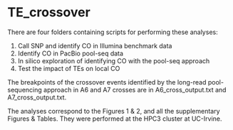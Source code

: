 # TE_crossover
 
There are four folders containing scripts for performing these analyses:
  1. Call SNP and identify CO in Illumina benchmark data
  2. Identify CO in PacBio pool-seq data
  3. In silico exploration of identifying CO with the pool-seq approach
  4. Test the impact of TEs on local CO 

The breakpoints of the crossover events identified by the long-read pool-sequencing approach in A6 and A7 crosses are in A6_cross_output.txt and A7_cross_output.txt.

The analyses correspond to the Figures 1 & 2, and all the supplementary Figures & Tables. They were performed at the HPC3 cluster at UC-Irvine.
